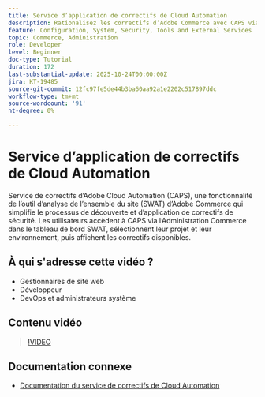 ```yaml
---
title: Service d’application de correctifs de Cloud Automation
description: Rationalisez les correctifs d’Adobe Commerce avec CAPS via SWAT, des mises à jour automatisées pour une maintenance sécurisée et sans tracas des sites.
feature: Configuration, System, Security, Tools and External Services
topic: Commerce, Administration
role: Developer
level: Beginner
doc-type: Tutorial
duration: 172
last-substantial-update: 2025-10-24T00:00:00Z
jira: KT-19485
source-git-commit: 12fc97fe5de44b3ba60aa92a1e2202c517897ddc
workflow-type: tm+mt
source-wordcount: '91'
ht-degree: 0%

---
```



# Service d’application de correctifs de Cloud Automation

Service de correctifs d’Adobe Cloud Automation (CAPS), une fonctionnalité de l’outil d’analyse de l’ensemble du site (SWAT) d’Adobe Commerce qui simplifie le processus de découverte et d’application de correctifs de sécurité. Les utilisateurs accèdent à CAPS via l’Administration Commerce dans le tableau de bord SWAT, sélectionnent leur projet et leur environnement, puis affichent les correctifs disponibles.

## À qui s&#39;adresse cette vidéo ?

* Gestionnaires de site web
* Développeur
* DevOps et administrateurs système

## Contenu vidéo

>[!VIDEO](https://video.tv.adobe.com/v/3476247/?learn=on&enablevpops)

## Documentation connexe

* [Documentation du service de correctifs de Cloud Automation](https://experienceleague.adobe.com/fr/docs/commerce-operations/tools/caps-tool/intro)
